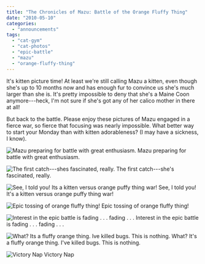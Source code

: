 ```yaml
---
title: "The Chronicles of Mazu: Battle of the Orange Fluffy Thing"
date: "2010-05-10"
categories:
  - "announcements"
tags:
  - "cat-gym"
  - "cat-photos"
  - "epic-battle"
  - "mazu"
  - "orange-fluffy-thing"
---
```


It's kitten picture time! At least we're still calling Mazu a kitten, even though she's up to 10 months now and has enough fur to convince us she's much larger than she is. It's pretty impossible to deny that she's a Maine Coon anymore---heck, I'm not sure if she's got any of her calico mother in there at all!

But back to the battle. Please enjoy these pictures of Mazu engaged in a fierce war, so fierce that focusing was nearly impossible. What better way to start your Monday than with kitten adorableness? (I may have a sickness, I know).




<div class="caption">

![Mazu preparing for battle with great enthusiasm. ](http://www.blastanova.com/photoalbum/Other/Kittens/cats16.JPG) Mazu preparing for battle with great enthusiasm.</div>





<div class="caption">

![The first catch---shes fascinated, really.](http://www.blastanova.com/photoalbum/Other/Kittens/cats17.JPG) The first catch---she's fascinated, really.</div>





<div class="caption">

![See, I told you! Its a kitten versus orange puffy thing war!](http://www.blastanova.com/photoalbum/Other/Kittens/cats18.JPG) See, I told you! It's a kitten versus orange puffy thing war!</div>





<div class="caption">

![Epic tossing of orange fluffy thing!](http://www.blastanova.com/photoalbum/Other/Kittens/cats19.JPG) Epic tossing of orange fluffy thing!</div>





<div class="caption">

![Interest in the epic battle is fading . . . fading . . .](http://www.blastanova.com/photoalbum/Other/Kittens/cats20.JPG) Interest in the epic battle is fading . . . fading . . .</div>





<div class="caption">

![What? Its a fluffy orange thing. Ive killed bugs. This is nothing.](http://www.blastanova.com/photoalbum/Other/Kittens/cats21.JPG) What? It's a fluffy orange thing. I've killed bugs. This is nothing.</div>





<div class="caption">

![Victory Nap](http://www.blastanova.com/photoalbum/Other/Kittens/cats23.JPG) Victory Nap</div>

